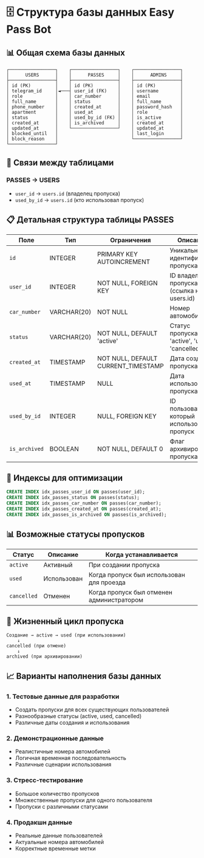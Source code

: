 # 🗄️ Структура базы данных Easy Pass Bot

## 📊 Общая схема базы данных

```
┌─────────────────┐    ┌─────────────────┐    ┌─────────────────┐
│      USERS      │    │      PASSES     │    │      ADMINS     │
├─────────────────┤    ├─────────────────┤    ├─────────────────┤
│ id (PK)         │    │ id (PK)         │    │ id (PK)         │
│ telegram_id     │◄───┤ user_id (FK)    │    │ username        │
│ role            │    │ car_number      │    │ email           │
│ full_name       │    │ status          │    │ full_name       │
│ phone_number    │    │ created_at      │    │ password_hash   │
│ apartment       │    │ used_at         │    │ role            │
│ status          │    │ used_by_id (FK) │    │ is_active       │
│ created_at      │    │ is_archived     │    │ created_at      │
│ updated_at      │    └─────────────────┘    │ updated_at      │
│ blocked_until   │                           │ last_login      │
│ block_reason    │                           └─────────────────┘
└─────────────────┘
```

## 🔗 Связи между таблицами

### PASSES → USERS
- `user_id` → `users.id` (владелец пропуска)
- `used_by_id` → `users.id` (кто использовал пропуск)

## 📋 Детальная структура таблицы PASSES

| Поле | Тип | Ограничения | Описание |
|------|-----|-------------|----------|
| `id` | INTEGER | PRIMARY KEY AUTOINCREMENT | Уникальный идентификатор пропуска |
| `user_id` | INTEGER | NOT NULL, FOREIGN KEY | ID владельца пропуска (ссылка на users.id) |
| `car_number` | VARCHAR(20) | NOT NULL | Номер автомобиля |
| `status` | VARCHAR(20) | NOT NULL, DEFAULT 'active' | Статус пропуска: 'active', 'used', 'cancelled' |
| `created_at` | TIMESTAMP | NOT NULL, DEFAULT CURRENT_TIMESTAMP | Дата создания пропуска |
| `used_at` | TIMESTAMP | NULL | Дата использования пропуска |
| `used_by_id` | INTEGER | NULL, FOREIGN KEY | ID пользователя, который использовал пропуск |
| `is_archived` | BOOLEAN | NOT NULL, DEFAULT 0 | Флаг архивирования пропуска |

## 🎯 Индексы для оптимизации

```sql
CREATE INDEX idx_passes_user_id ON passes(user_id);
CREATE INDEX idx_passes_status ON passes(status);
CREATE INDEX idx_passes_car_number ON passes(car_number);
CREATE INDEX idx_passes_created_at ON passes(created_at);
CREATE INDEX idx_passes_is_archived ON passes(is_archived);
```

## 📊 Возможные статусы пропусков

| Статус | Описание | Когда устанавливается |
|--------|----------|----------------------|
| `active` | Активный | При создании пропуска |
| `used` | Использован | Когда пропуск был использован для проезда |
| `cancelled` | Отменен | Когда пропуск был отменен администратором |

## 🔄 Жизненный цикл пропуска

```
Создание → active → used (при использовании)
    ↓
cancelled (при отмене)
    ↓
archived (при архивировании)
```

## 📈 Варианты наполнения базы данных

### 1. Тестовые данные для разработки
- Создать пропуски для всех существующих пользователей
- Разнообразные статусы (active, used, cancelled)
- Различные даты создания и использования

### 2. Демонстрационные данные
- Реалистичные номера автомобилей
- Логичная временная последовательность
- Различные сценарии использования

### 3. Стресс-тестирование
- Большое количество пропусков
- Множественные пропуски для одного пользователя
- Пропуски с различными статусами

### 4. Продакшн данные
- Реальные данные пользователей
- Актуальные номера автомобилей
- Корректные временные метки

